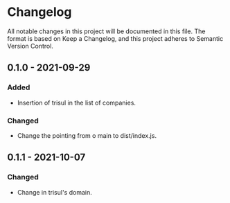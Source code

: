 # Changelog
All notable changes in this project will be documented in this file.
The format is based on Keep a Changelog, and this project adheres to Semantic Version Control.

## 0.1.0 - 2021-09-29
### Added
  - Insertion of trisul in the list of companies.

### Changed
  - Change the pointing from o main to dist/index.js.

## 0.1.1 - 2021-10-07
### Changed
  - Change in trisul's domain.

